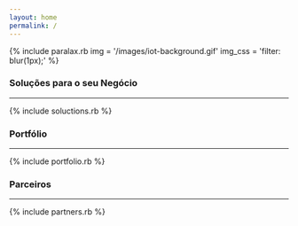 ```yaml
---
layout: home
permalink: /
---
```


{%
    include paralax.rb 
    img = '/images/iot-background.gif'
    img_css = 'filter: blur(1px);'
%}

<section class="row background-light" markdown="1">

### Soluções para o seu Negócio ###
<hr/>
<div class="col s12 m10 l12 xl10 offset-m1 offset-xl1">
    {% include soluctions.rb %}
</div>
</section>

<section class="background-dark" markdown="1">

### Portfólio ###
<hr/>
{% include portfolio.rb %}
</section>

<section class="background-light" markdown="1">

### Parceiros ###
<hr/>
<div class="container">
    {% include partners.rb %}
</div>
</section>
